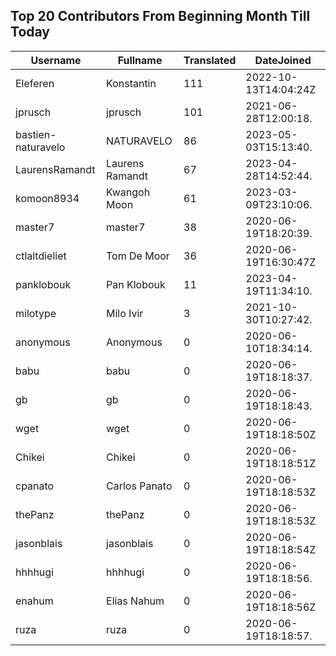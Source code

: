 ## Top 20 Contributors From Beginning Month Till Today ##
|Username|Fullname|Translated|DateJoined|
|--------|--------|----------|----------|
|Eleferen|Konstantin|111|2022-10-13T14:04:24Z|
|jprusch|jprusch|101|2021-06-28T12:00:18.|
|bastien-naturavelo|NATURAVELO|86|2023-05-03T15:13:40.|
|LaurensRamandt|Laurens Ramandt|67|2023-04-28T14:52:44.|
|komoon8934|Kwangoh Moon|61|2023-03-09T23:10:06.|
|master7|master7|38|2020-06-19T18:20:39.|
|ctlaltdieliet|Tom De Moor|36|2020-06-19T16:30:47Z|
|panklobouk|Pan Klobouk|11|2023-04-19T11:34:10.|
|milotype|Milo Ivir|3|2021-10-30T10:27:42.|
|anonymous|Anonymous|0|2020-06-10T18:34:14.|
|babu|babu|0|2020-06-19T18:18:37.|
|gb|gb|0|2020-06-19T18:18:43.|
|wget|wget|0|2020-06-19T18:18:50Z|
|Chikei|Chikei|0|2020-06-19T18:18:51Z|
|cpanato|Carlos Panato|0|2020-06-19T18:18:53Z|
|thePanz|thePanz|0|2020-06-19T18:18:53Z|
|jasonblais|jasonblais|0|2020-06-19T18:18:54Z|
|hhhhugi|hhhhugi|0|2020-06-19T18:18:56.|
|enahum|Elias  Nahum|0|2020-06-19T18:18:56Z|
|ruza|ruza|0|2020-06-19T18:18:57.|
